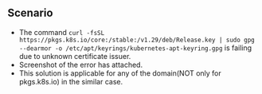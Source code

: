 ## Scenario
- The command `curl -fsSL https://pkgs.k8s.io/core:/stable:/v1.29/deb/Release.key | sudo gpg --dearmor -o /etc/apt/keyrings/kubernetes-apt-keyring.gpg` is failing due to unknown certificate issuer.
- Screenshot of the error has attached.
- This solution is applicable for any of the domain(NOT only for pkgs.k8s.io) in the similar case.
